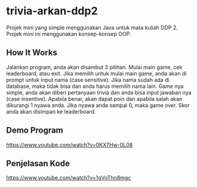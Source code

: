 # trivia-arkan-ddp2

Projek mini yang simple menggunakan Java untuk mata kuliah DDP 2. Projek mini ini menggunakan konsep-konsep OOP.

## How It Works
Jalankan program, anda akan disambut 3 pilihan. Mulai main game, cek leaderboard, atau exit. Jika memilih untuk mulai main game, anda akan di prompt untuk input nama (case sensitive). Jika nama sudah ada di database, maka tidak bisa dan anda harus memilih nama lain. Game nya simple, anda akan diberi pertanyaan trivia dan anda bisa input jawaban nya (case insentive). Apabila benar, akan dapat poin dan apabila salah akan dikurangi 1 nyawa anda. Jika nyawa anda sampai 0, maka game over. Skor anda akan disimpan ke leaderboard.

## Demo Program
https://www.youtube.com/watch?v=0KX7Hw-0L08

## Penjelasan Kode
https://www.youtube.com/watch?v=1gVoThn8mgc
